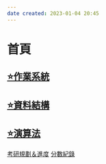 ```yaml
---
date created: 2023-01-04 20:45
---
```


# 首頁

## [⭐️作業系統](作業系統/⭐️作業系統.md)

## [⭐️資料結構](資料結構/⭐️資料結構.md)

## [⭐️演算法](演算法/⭐️演算法.md)



[考研規劃＆進度](考研規劃＆進度.md)
[分數紀錄](分數紀錄.md)[](https://docs.google.com/spreadsheets/u/0/d/10-7_Jfo62omI24h_iJPiaqbpeaw6nU2YEcUP99j3fvs/htmlview#gid=1426544798)